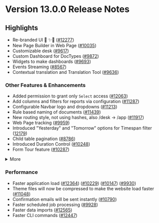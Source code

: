 # Version 13.0.0 Release Notes

## Highlights

- Re-branded UI 💎 ✨🎊 ([#12277](https://github.com/epiusegs/frappe/pull/12277))
- New Page Builder in Web Page ([#10035](https://github.com/epiusegs/frappe/pull/10035))
- Customizable desk ([#9617](https://github.com/epiusegs/frappe/pull/9617))
- Custom Dashboard for DocTypes ([#9872](https://github.com/epiusegs/frappe/pull/9872))
- Widgets to make dashboards ([#9693](https://github.com/epiusegs/frappe/pull/9693))
- Events Streaming ([#8567](https://github.com/epiusegs/frappe/pull/8567))
- Contextual translation and Translation Tool ([#9636](https://github.com/epiusegs/frappe/pull/9636))

### Other Features & Enhancements

- Added permission to grant only `Select` access ([#12063](https://github.com/epiusegs/frappe/pull/12063))
- Add columns and filters for reports via configuration ([#11287](https://github.com/epiusegs/frappe/pull/11287))
- Configurable Navbar logo and dropdowns ([#11213](https://github.com/epiusegs/frappe/pull/11213))
- Rule based naming of documents ([#11439](https://github.com/epiusegs/frappe/pull/11439))
- New routing style, not using hashes, also /desk -> /app ([#11917](https://github.com/epiusegs/frappe/pull/11917))
- Web Page tracking ([#9959](https://github.com/epiusegs/frappe/pull/9959))
- Introduced "Yesterday" and "Tomorrow" options for Timespan filter ([12179](https://github.com/epiusegs/frappe/pull/12179))
- Child table pagination ([#8786](https://github.com/epiusegs/frappe/pull/8786))
- Introduced Duration Control ([#10248](https://github.com/epiusegs/frappe/pull/10248))
- Form Tour feature ([#10287](https://github.com/epiusegs/frappe/pull/10287))
<details>
<summary>More</summary>

- Introduced Map View ([#11202](https://github.com/epiusegs/frappe/pull/11202))
- Custom JS & CSS support in Web Form ([#9121](https://github.com/epiusegs/frappe/pull/9121)) ([#9610](https://github.com/epiusegs/frappe/pull/9610))
- Ability to attach photo from webcam ([#12160](https://github.com/epiusegs/frappe/pull/12160))
- Added a System Console to help in debugging ([#11306](https://github.com/epiusegs/frappe/pull/11306))
- Introduced System Settings to automatically delete old Prepared Reports ([#9751](https://github.com/epiusegs/frappe/pull/9751))
- "Mandatory Depends On" and "Read Only Depends On" option for document fields ([#8820](https://github.com/epiusegs/frappe/pull/8820))
- Added 2FA for LDAP users ([#10001](https://github.com/epiusegs/frappe/pull/10001))
- Introduced Help Article Feedback system ([#10260](https://github.com/epiusegs/frappe/pull/10260))
- Introduced Razorpay client ([#11418](https://github.com/epiusegs/frappe/pull/11418))
- Rate Limiting ([#10310](https://github.com/epiusegs/frappe/pull/10310))
- Introduced Log Settings ([#11699](https://github.com/epiusegs/frappe/pull/11699))
- Enhancements in notifications ([#11398](https://github.com/epiusegs/frappe/pull/11398)) ([#11409](https://github.com/epiusegs/frappe/pull/11409))
- Added a field-level permission check for report data ([12163](https://github.com/epiusegs/frappe/pull/12163))
- Ability to cancel all linked document with a single click ([#8905](https://github.com/epiusegs/frappe/pull/8905))
- Made checkboxes navigable via tab key ([#11030](https://github.com/epiusegs/frappe/pull/11030))
- Renamed "Custom Script" to "Client Script" ([#12324](https://github.com/epiusegs/frappe/pull/12324))

</details>

### Performance

- Faster application load ([#12364](https://github.com/epiusegs/frappe/pull/12364)) ([#10229](https://github.com/epiusegs/frappe/pull/10229)) ([#10147](https://github.com/epiusegs/frappe/pull/10147)) ([#9930](https://github.com/epiusegs/frappe/pull/9930))
- Theme files will now be compressed to make the website load faster ([#11048](https://github.com/epiusegs/frappe/pull/11048))
- Confirmation emails will be sent instantly ([#10790](https://github.com/epiusegs/frappe/pull/10790))
- Faster scheduled job processing ([#9928](https://github.com/epiusegs/frappe/pull/9928))
- Faster data imports ([#12565](https://github.com/epiusegs/frappe/pull/12565))
- Faster CLI commands ([#12447](https://github.com/epiusegs/frappe/pull/12447))
